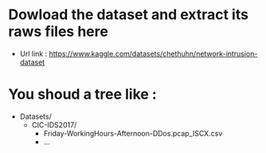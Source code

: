 # Dowload the dataset and extract its raws files here

- Url link : https://www.kaggle.com/datasets/chethuhn/network-intrusion-dataset

# You shoud a tree like : 
- Datasets/
  - CIC-IDS2017/
    - Friday-WorkingHours-Afternoon-DDos.pcap_ISCX.csv
    - ...
   